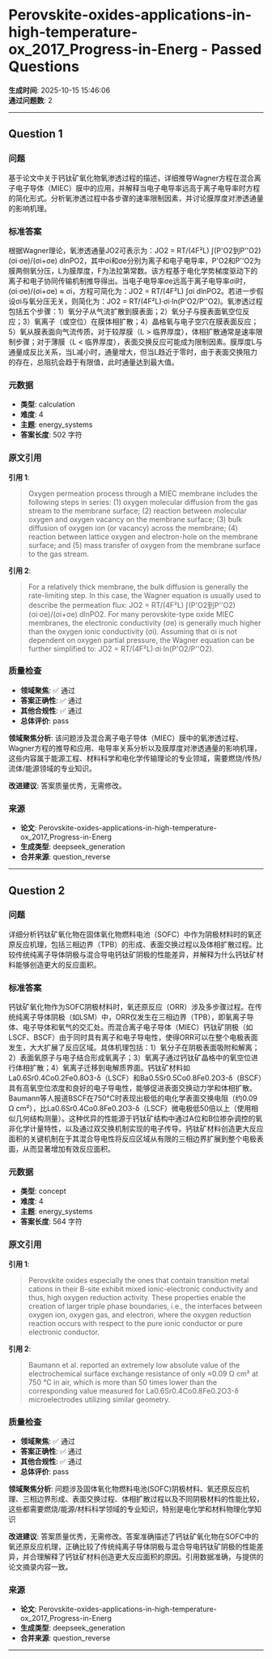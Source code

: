# Perovskite-oxides-applications-in-high-temperature-ox_2017_Progress-in-Energ - Passed Questions

**生成时间**: 2025-10-15 15:46:06  
**通过问题数**: 2

---

## Question 1

### 问题

基于论文中关于钙钛矿氧化物氧渗透过程的描述，详细推导Wagner方程在混合离子电子导体（MIEC）膜中的应用，并解释当电子电导率远高于离子电导率时方程的简化形式。分析氧渗透过程中各步骤的速率限制因素，并讨论膜厚度对渗透通量的影响机理。

### 标准答案

根据Wagner理论，氧渗透通量JO2可表示为：JO2 = RT/(4F²L) ∫(P'O2到P''O2) (σi·σe)/(σi+σe) dlnPO2，其中σi和σe分别为离子和电子电导率，P'O2和P''O2为膜两侧氧分压，L为膜厚度，F为法拉第常数。该方程基于电化学势梯度驱动下的离子和电子协同传输机制推导得出。当电子电导率σe远高于离子电导率σi时，(σi·σe)/(σi+σe) ≈ σi，方程可简化为：JO2 = RT/(4F²L) ∫σi dlnPO2。若进一步假设σi与氧分压无关，则简化为：JO2 = RT/(4F²L)·σi·ln(P'O2/P''O2)。氧渗透过程包括五个步骤：1）氧分子从气流扩散到膜表面；2）氧分子与膜表面氧空位反应；3）氧离子（或空位）在膜体相扩散；4）晶格氧与电子空穴在膜表面反应；5）氧从膜表面向气流传质。对于较厚膜（L > 临界厚度），体相扩散通常是速率限制步骤；对于薄膜（L < 临界厚度），表面交换反应可能成为限制因素。膜厚度L与通量成反比关系，当L减小时，通量增大，但当L趋近于零时，由于表面交换阻力的存在，总阻抗会趋于有限值，此时通量达到最大值。

### 元数据

- **类型**: calculation
- **难度**: 4
- **主题**: energy_systems
- **答案长度**: 502 字符

### 原文引用

**引用 1**:
> Oxygen permeation process through a MIEC membrane includes the following steps in series: (1) oxygen molecular diffusion from the gas stream to the membrane surface; (2) reaction between molecular oxygen and oxygen vacancy on the membrane surface; (3) bulk diffusion of oxygen ion (or vacancy) across the membrane; (4) reaction between lattice oxygen and electron-hole on the membrane surface; and (5) mass transfer of oxygen from the membrane surface to the gas stream.

**引用 2**:
> For a relatively thick membrane, the bulk diffusion is generally the rate-limiting step. In this case, the Wagner equation is usually used to describe the permeation flux: JO2 = RT/(4F²L) ∫(P'O2到P''O2) (σi·σe)/(σi+σe) dlnPO2. For many perovskite-type oxide MIEC membranes, the electronic conductivity (σe) is generally much higher than the oxygen ionic conductivity (σi). Assuming that σi is not dependent on oxygen partial pressure, the Wagner equation can be further simplified to: JO2 = RT/(4F²L)·σi·ln(P'O2/P''O2).

### 质量检查

- **领域聚焦**: ✅ 通过
- **答案正确性**: ✅ 通过
- **其他合规性**: ✅ 通过
- **总体评价**: pass

**领域聚焦分析**: 该问题涉及混合离子电子导体（MIEC）膜中的氧渗透过程、Wagner方程的推导和应用、电导率关系分析以及膜厚度对渗透通量的影响机理，这些内容属于能源工程、材料科学和电化学传输理论的专业领域，需要燃烧/传热/流体/能源领域的专业知识。

**改进建议**: 答案质量优秀，无需修改。

### 来源

- **论文**: Perovskite-oxides-applications-in-high-temperature-ox_2017_Progress-in-Energ
- **生成类型**: deepseek_generation
- **合并来源**: question_reverse

---

## Question 2

### 问题

详细分析钙钛矿氧化物在固体氧化物燃料电池（SOFC）中作为阴极材料时的氧还原反应机理，包括三相边界（TPB）的形成、表面交换过程以及体相扩散过程。比较传统纯离子导体阴极与混合导电钙钛矿阴极的性能差异，并解释为什么钙钛矿材料能够创造更大的反应面积。

### 标准答案

钙钛矿氧化物作为SOFC阴极材料时，氧还原反应（ORR）涉及多步骤过程。在传统纯离子导体阴极（如LSM）中，ORR仅发生在三相边界（TPB），即氧离子导体、电子导体和氧气的交汇处。而混合离子电子导体（MIEC）钙钛矿阴极（如LSCF、BSCF）由于同时具有离子和电子导电性，使得ORR可以在整个电极表面发生，大大扩展了反应区域。具体机理包括：1）氧分子在阴极表面吸附和解离；2）表面氧原子与电子结合形成氧离子；3）氧离子通过钙钛矿晶格中的氧空位进行体相扩散；4）氧离子迁移到电解质界面。钙钛矿材料如La0.6Sr0.4Co0.2Fe0.8O3-δ（LSCF）和Ba0.5Sr0.5Co0.8Fe0.2O3-δ（BSCF）具有高氧空位浓度和良好的电子导电性，能够促进表面交换动力学和体相扩散。Baumann等人报道BSCF在750°C时表现出极低的电化学表面交换电阻（约0.09 Ω cm²），比La0.6Sr0.4Co0.8Fe0.2O3-δ（LSCF）微电极低50倍以上（使用相似几何结构测量）。这种优异的性能源于钙钛矿结构中通过A位和B位掺杂调控的氧非化学计量特性，以及通过双交换机制实现的电子传导。钙钛矿材料创造更大反应面积的关键机制在于其混合导电性将反应区域从有限的三相边界扩展到整个电极表面，从而显著增加有效反应面积。

### 元数据

- **类型**: concept
- **难度**: 4
- **主题**: energy_systems
- **答案长度**: 564 字符

### 原文引用

**引用 1**:
> Perovskite oxides especially the ones that contain transition metal cations in their B-site exhibit mixed ionic-electronic conductivity and thus, high oxygen reduction activity. These properties enable the creation of larger triple phase boundaries, i.e., the interfaces between oxygen ion, oxygen gas, and electron, where the oxygen reduction reaction occurs with respect to the pure ionic conductor or pure electronic conductor.

**引用 2**:
> Baumann et al. reported an extremely low absolute value of the electrochemical surface exchange resistance of only ≈0.09 Ω cm² at 750 °C in air, which is more than 50 times lower than the corresponding value measured for La0.6Sr0.4Co0.8Fe0.2O3-δ microelectrodes utilizing similar geometry.

### 质量检查

- **领域聚焦**: ✅ 通过
- **答案正确性**: ✅ 通过
- **其他合规性**: ✅ 通过
- **总体评价**: pass

**领域聚焦分析**: 问题涉及固体氧化物燃料电池(SOFC)阴极材料、氧还原反应机理、三相边界形成、表面交换过程、体相扩散过程以及不同阴极材料的性能比较，这些都需要燃烧/能源/材料科学领域的专业知识，特别是电化学和材料物理化学知识

**改进建议**: 答案质量优秀，无需修改。答案准确描述了钙钛矿氧化物在SOFC中的氧还原反应机理，正确比较了传统纯离子导体阴极与混合导电钙钛矿阴极的性能差异，并合理解释了钙钛矿材料创造更大反应面积的原因。引用数据准确，与提供的论文摘录内容一致。

### 来源

- **论文**: Perovskite-oxides-applications-in-high-temperature-ox_2017_Progress-in-Energ
- **生成类型**: deepseek_generation
- **合并来源**: question_reverse

---

